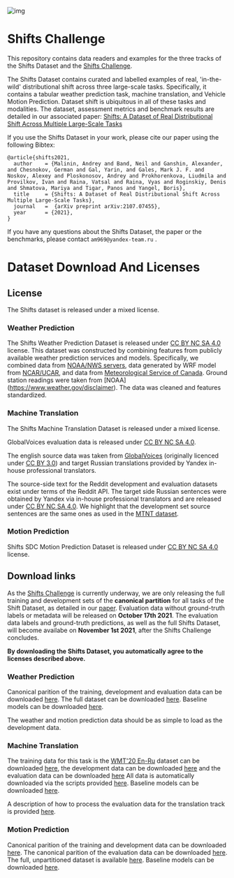 ![img](https://github.com/yandex-research/uncertainty-challenge/blob/main/Logoshifts_full_white.png)

# Shifts Challenge

This repository contains data readers and examples for the three tracks of the Shifts Dataset and the [Shifts Challenge](https://research.yandex.com/shifts). 

The Shifts Dataset contains curated and labelled examples of real, 'in-the-wild' distributional shift across three large-scale tasks. Specifically, it contains a tabular weather prediction task, machine translation, and Vehicle Motion Prediction. Dataset shift is ubiquitous in all of these tasks and modalities. The dataset,  assessment metrics and benchmark results are detailed in our associated paper: [Shifts: A Dataset of Real Distributional Shift Across Multiple Large-Scale Tasks](https://arxiv.org/pdf/2107.07455.pdf)

If you use the Shifts Dataset in your work, please cite our paper using the following Bibtex:
```
@article{shifts2021,
  author    = {Malinin, Andrey and Band, Neil and Ganshin, Alexander, and Chesnokov, German and Gal, Yarin, and Gales, Mark J. F. and Noskov, Alexey and Ploskonosov, Andrey and Prokhorenkova, Liudmila and Provilkov, Ivan and Raina, Vatsal and Raina, Vyas and Roginskiy, Denis and Shmatova, Mariya and Tigar, Panos and Yangel, Boris},
  title     = {Shifts: A Dataset of Real Distributional Shift Across Multiple Large-Scale Tasks},
  journal   =  {arXiv preprint arXiv:2107.07455},
  year      = {2021},
}
```
If you have any questions about the Shifts Dataset, the paper or the benchmarks, please contact `am969@yandex-team.ru` . 



# Dataset Download And Licenses

## License
The Shifts dataset is released under a mixed license. 

### Weather Prediction

The Shifts Weather Prediction Dataset  is released under [CC BY NC SA 4.0](https://creativecommons.org/licenses/by-nc-sa/4.0/legalcode) license. This dataset was constructed by combining features from publicly available weather prediction services and models. Specifically, we combined data from [NOAA/NWS servers](https://www.weather.gov/disclaimer), data generated by WRF model from [NCAR/UCAR](https://github.com/wrf-model/WRF/blob/master/LICENSE.txt),  and data from [Meteorological Service of Canada](https://www.canada.ca/en/transparency/terms.html).  Ground station readings were taken from [NOAA] (https://www.weather.gov/disclaimer). The data was cleaned and features standardized. 

### Machine Translation
  
The Shifts Machine Translation Dataset is released under a mixed license.
  
GlobalVoices evaluation data is released under [CC BY NC SA 4.0](https://creativecommons.org/licenses/by-nc-sa/4.0/legalcode). 
  
The english source data was taken from [GlobalVoices]( https://globalvoices.org) (originally licenced under [CC BY 3.0](https://creativecommons.org/licenses/by/3.0/legalcode)) and target Russian translations provided by Yandex in-house professional translators.
  
The source-side text for the Reddit development and evaluation datasets exist under terms of the Reddit API. The target side Russian sentences were obtained by Yandex via in-house professional translators and are released under [CC BY NC SA 4.0](https://creativecommons.org/licenses/by-nc-sa/4.0/legalcode). We highlight that the development set source sentences are the same ones as used in the [MTNT dataset](http://www.cs.cmu.edu/~pmichel1/mtnt/).

### Motion Prediction
  
Shifts SDC Motion Prediction Dataset is released under [CC BY NC SA 4.0](https://creativecommons.org/licenses/by-nc-sa/4.0/legalcode) license.

## Download links

As the [Shifts Challenge](https://research.yandex.com/shifts) is currently underway, we are only releasing the full training and development sets of the **canonical partition** for all tasks of the Shift Dataset, as detailed in our [paper](https://arxiv.org/pdf/2107.07455.pdf). Evaluation data without ground-truth labels or metadata will be released on **October 17th 2021**. The evaluation data labels and ground-truth predictions, as well as the full Shifts Dataset, will become availabe on **November 1st 2021**, after the Shifts Challenge concludes.

**By downloading the Shifts Dataset, you automatically agree to the licenses described above.**

### Weather Prediction

Canonical parition of the training, development and evaluation data can be downloaded [here](https://storage.yandexcloud.net/yandex-research/shifts/weather/canonical-partitioned-dataset.tar). The full dataset can be downloaded [here](https://storage.yandexcloud.net/yandex-research/shifts/weather/full-dataset.tar).  Baseline models can be downloaded [here](https://storage.yandexcloud.net/yandex-research/shifts/weather/baseline-models.tar).

The weather and motion prediction data should be as simple to load as the development data. 

### Machine Translation

The training data for this task is the [WMT'20 En-Ru](http://www.statmt.org/wmt20/translation-task.html) dataset can be downloaded [here](https://storage.yandexcloud.net/yandex-research/shifts/translation/train-data.tar), the development data can be downloaded [here](https://storage.yandexcloud.net/yandex-research/shifts/translation/dev-data.tar) and the evaluation data can be downloaded [here](https://storage.yandexcloud.net/yandex-research/shifts/translation/eval-data.tar) All data is automatically downloaded via the scripts provided [here](https://github.com/yandex-research/shifts/tree/main/translation). Baseline models can be downloaded [here](https://storage.yandexcloud.net/yandex-research/shifts/translation/baseline-models.tar).

A description of how to process the evaluation data for the translation track is provided [here](https://github.com/yandex-research/shifts/tree/main/translation).

### Motion Prediction

Canonical parition of the training and development data can be downloaded [here](https://storage.yandexcloud.net/yandex-research/shifts/sdc/canonical-trn-dev-data.tar). The canonical parition of the evaluation data can be downloaded [here](https://storage.yandexcloud.net/yandex-research/shifts/sdc/canonical-eval-data.tar). The full, unpartitioned dataset is available [here](https://storage.yandexcloud.net/yandex-research/shifts/sdc/full-unpartitioned-data.tar). Baseline models can be downloaded [here](https://storage.yandexcloud.net/yandex-research/shifts/sdc/baseline-models.tar).





